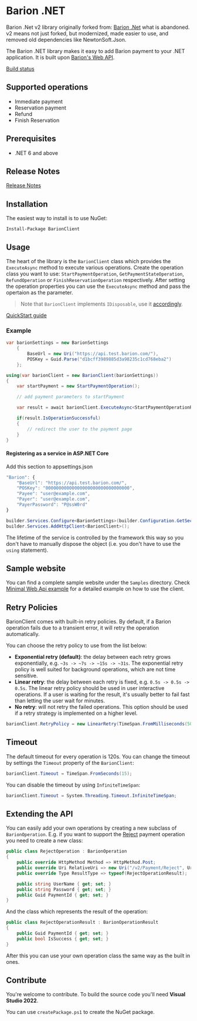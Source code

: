 # Barion .NET

Barion .Net v2 library originally forked from: [Barion .Net](https://github.com/szelpe/barion-dotnet) what is abandoned.
v2 means not just forked, but modernized, made easier to use, and removed old dependencies like NewtonSoft.Json.

The Barion .NET library makes it easy to add Barion payment to your .NET application. It is built upon [Barion's Web API](https://doksi.barion.com/).

[Build status](https://github.com/martonx/barion-dotnet-v2/actions/workflows/main.yml/badge.svg)

## Supported operations

- Immediate payment
- Reservation payment
- Refund
- Finish Reservation

## Prerequisites

- .NET 6 and above

## Release Notes

[Release Notes](https://github.com/martonx/barion-dotnet-v2/blob/master/ReleaseNotes.md)

## Installation

The easiest way to install is to use NuGet:

```
Install-Package BarionClient
```

## Usage

The heart of the library is the `BarionClient` class which provides the `ExecuteAsync` method to execute various operations.
Create the operation class you want to use: `StartPaymentOperation`, `GetPaymentStateOperation`, `RefundOperation` or `FinishReservationOperation` respectively.
After setting the operation properties you can use the `ExecuteAsync` method and pass the opertaion as the parameter.

> Note that `BarionClient` implements `IDisposable`, use it [accordingly](https://msdn.microsoft.com/en-us/library/yh598w02.aspx).

[QuickStart guide](https://github.com/martonx/barion-dotnet-v2/blob/master/QuickStart.md)

### Example

``` csharp
var barionSettings = new BarionSettings
    {
        BaseUrl = new Uri("https://api.test.barion.com/"),
        POSKey = Guid.Parse("d1bcff3989885d3a98235c1cd768eba2")
    };

using(var barionClient = new BarionClient(barionSettings))
{
	var startPayment = new StartPaymentOperation();

	// add payment parameters to startPayment

	var result = await barionClient.ExecuteAsync<StartPaymentOperationResult>(startPayment);

	if(result.IsOperationSuccessful)
	{
		// redirect the user to the payment page
	}
}
```

#### Registering as a service in ASP.NET Core

Add this section to appsettings.json

```js
"Barion": {
    "BaseUrl": "https://api.test.barion.com/",
    "POSKey": "00000000000000000000000000000000",
    "Payee": "user@example.com",
    "Payer": "user@example.com",
    "PayerPassword": "P@ssW0rd"
}
```
```csharp
builder.Services.Configure<BarionSettings>(builder.Configuration.GetSection("Barion"));
builder.Services.AddHttpClient<BarionClient>();
```

The lifetime of the service is controlled by the framework this way so you don't have to manually dispose the object (i.e. you don't have to use the `using` statement).

## Sample website

You can find a complete sample website under the `Samples` directory. Check [Minimal Web Api example](https://github.com/martonx/barion-dotnet-v2/blob/master/Samples/AspNetCoreApi/Program.cs) for a detailed example on how to use the client.

## Retry Policies

BarionClient comes with built-in retry policies. By default, if a Barion operation fails due to a transient error, it will retry the operation automatically.

You can choose the retry policy to use from the list below:

- **Exponential retry (default)**: the delay between each retry grows exponentially, e.g. `~3s -> ~7s -> ~15s -> ~31s`. The exponential retry policy is well suited for background operations, which are not time sensitive.
- **Linear retry**: the delay between each retry is fixed, e.g. `0.5s -> 0.5s -> 0.5s`. The linear retry policy should be used in user interactive operations. If a user is waiting for the result, it's usually better to fail fast than letting the user wait for minutes.
- **No retry**: will not retry the failed operations. This option should be used if a retry strategy is implemented on a higher level.

``` csharp
barionClient.RetryPolicy = new LinearRetry(TimeSpan.FromMilliseconds(500), 3);
```

## Timeout

The default timeout for every operation is 120s. You can change the timeout by settings the `Timeout` property of the `BarionClient`:

``` csharp
barionClient.Timeout = TimeSpan.FromSeconds(15);
```

You can disable the timeout by using `InfiniteTimeSpan`:

``` csharp
barionClient.Timeout = System.Threading.Timeout.InfiniteTimeSpan;
```

## Extending the API

You can easily add your own operations by creating a new subclass of `BarionOperation`. E.g. if you want to support the [Reject](https://doksi.barion.com/Payment-Reject-v2) payment operation you need to create a new class:

``` csharp
public class RejectOperation : BarionOperation
{
    public override HttpMethod Method => HttpMethod.Post;
    public override Uri RelativeUri => new Uri("/v2/Payment/Reject", UriKind.Relative);
    public override Type ResultType => typeof(RejectOperationResult);

    public string UserName { get; set; }
    public string Password { get; set; }
    public Guid PaymentId { get; set; }
}
```

And the class which represents the result of the operation:

``` csharp
public class RejectOperationResult : BarionOperationResult
{
    public Guid PaymentId { get; set; }
    public bool IsSuccess { get; set; }
}
```

After this you can use your own operation class the same way as the built in ones.

## Contribute

You're welcome to contribute. To build the source code you'll need **Visual Studio 2022**.

You can use `createPackage.ps1` to create the NuGet package.
